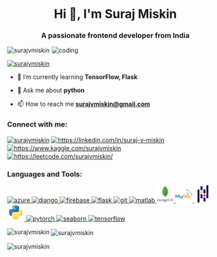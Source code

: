 <h1 align="center">Hi 👋, I'm Suraj Miskin</h1>
<h3 align="center">A passionate frontend developer from India</h3>
<img align="right" alt="coding" width="400" src="https://python.plainenglish.io/become-a-python-pro-best-apps-for-quick-skill-development-ce9c5f19f52c">

<p align="left"> <img src="https://komarev.com/ghpvc/?username=surajvmiskin&label=Profile%20views&color=0e75b6&style=flat" alt="surajvmiskin" /> </p>

<p align="left"> <a href="https://twitter.com/surajvmiskin" target="blank"><img src="https://img.shields.io/twitter/follow/surajvmiskin?logo=twitter&style=for-the-badge" alt="surajvmiskin" /></a> </p>

- 🌱 I’m currently learning **TensorFlow, Flask**

- 💬 Ask me about **python**

- 📫 How to reach me **surajvmiskin@gmail.com**

<h3 align="left">Connect with me:</h3>
<p align="left">
<a href="https://twitter.com/surajvmiskin" target="blank"><img align="center" src="https://raw.githubusercontent.com/rahuldkjain/github-profile-readme-generator/master/src/images/icons/Social/twitter.svg" alt="surajvmiskin" height="30" width="40" /></a>
<a href="https://linkedin.com/in/https://linkedin.com/in/suraj-v-miskin" target="blank"><img align="center" src="https://raw.githubusercontent.com/rahuldkjain/github-profile-readme-generator/master/src/images/icons/Social/linked-in-alt.svg" alt="https://linkedin.com/in/suraj-v-miskin" height="30" width="40" /></a>
<a href="https://kaggle.com/https://www.kaggle.com/surajvmiskin" target="blank"><img align="center" src="https://raw.githubusercontent.com/rahuldkjain/github-profile-readme-generator/master/src/images/icons/Social/kaggle.svg" alt="https://www.kaggle.com/surajvmiskin" height="30" width="40" /></a>
<a href="https://www.leetcode.com/https://leetcode.com/surajvmiskin/" target="blank"><img align="center" src="https://raw.githubusercontent.com/rahuldkjain/github-profile-readme-generator/master/src/images/icons/Social/leet-code.svg" alt="https://leetcode.com/surajvmiskin/" height="30" width="40" /></a>
</p>

<h3 align="left">Languages and Tools:</h3>
<p align="left"> <a href="https://azure.microsoft.com/en-in/" target="_blank" rel="noreferrer"> <img src="https://www.vectorlogo.zone/logos/microsoft_azure/microsoft_azure-icon.svg" alt="azure" width="40" height="40"/> </a> <a href="https://www.djangoproject.com/" target="_blank" rel="noreferrer"> <img src="https://cdn.worldvectorlogo.com/logos/django.svg" alt="django" width="40" height="40"/> </a> <a href="https://firebase.google.com/" target="_blank" rel="noreferrer"> <img src="https://www.vectorlogo.zone/logos/firebase/firebase-icon.svg" alt="firebase" width="40" height="40"/> </a> <a href="https://flask.palletsprojects.com/" target="_blank" rel="noreferrer"> <img src="https://www.vectorlogo.zone/logos/pocoo_flask/pocoo_flask-icon.svg" alt="flask" width="40" height="40"/> </a> <a href="https://git-scm.com/" target="_blank" rel="noreferrer"> <img src="https://www.vectorlogo.zone/logos/git-scm/git-scm-icon.svg" alt="git" width="40" height="40"/> </a> <a href="https://www.mathworks.com/" target="_blank" rel="noreferrer"> <img src="https://upload.wikimedia.org/wikipedia/commons/2/21/Matlab_Logo.png" alt="matlab" width="40" height="40"/> </a> <a href="https://www.mongodb.com/" target="_blank" rel="noreferrer"> <img src="https://raw.githubusercontent.com/devicons/devicon/master/icons/mongodb/mongodb-original-wordmark.svg" alt="mongodb" width="40" height="40"/> </a> <a href="https://www.mysql.com/" target="_blank" rel="noreferrer"> <img src="https://raw.githubusercontent.com/devicons/devicon/master/icons/mysql/mysql-original-wordmark.svg" alt="mysql" width="40" height="40"/> </a> <a href="https://pandas.pydata.org/" target="_blank" rel="noreferrer"> <img src="https://raw.githubusercontent.com/devicons/devicon/2ae2a900d2f041da66e950e4d48052658d850630/icons/pandas/pandas-original.svg" alt="pandas" width="40" height="40"/> </a> <a href="https://www.python.org" target="_blank" rel="noreferrer"> <img src="https://raw.githubusercontent.com/devicons/devicon/master/icons/python/python-original.svg" alt="python" width="40" height="40"/> </a> <a href="https://pytorch.org/" target="_blank" rel="noreferrer"> <img src="https://www.vectorlogo.zone/logos/pytorch/pytorch-icon.svg" alt="pytorch" width="40" height="40"/> </a> <a href="https://seaborn.pydata.org/" target="_blank" rel="noreferrer"> <img src="https://seaborn.pydata.org/_images/logo-mark-lightbg.svg" alt="seaborn" width="40" height="40"/> </a> <a href="https://www.tensorflow.org" target="_blank" rel="noreferrer"> <img src="https://www.vectorlogo.zone/logos/tensorflow/tensorflow-icon.svg" alt="tensorflow" width="40" height="40"/> </a> </p>

<p><img align="left" src="https://github-readme-stats.vercel.app/api/top-langs?username=surajvmiskin&show_icons=true&locale=en&layout=compact" alt="surajvmiskin" /></p>

<p>&nbsp;<img align="center" src="https://github-readme-stats.vercel.app/api?username=surajvmiskin&show_icons=true&locale=en" alt="surajvmiskin" /></p>

<p><img align="center" src="https://github-readme-streak-stats.herokuapp.com/?user=surajvmiskin&" alt="surajvmiskin" /></p>
